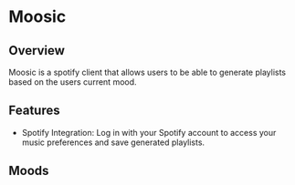 # Moosic

## Overview
Moosic is a spotify client that allows users to be able to generate playlists based on the users current mood.

## Features
- Spotify Integration: Log in with your Spotify account to access your music preferences and save generated playlists.

## Moods



